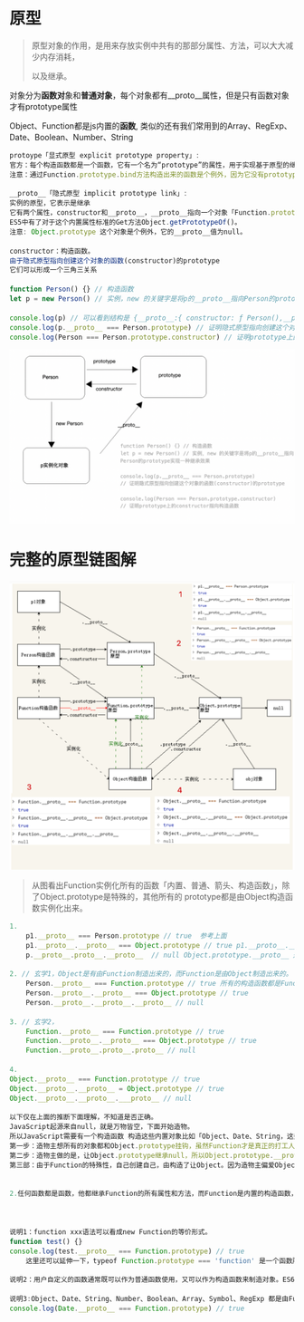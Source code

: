 # 原型

> 原型对象的作用，是用来存放实例中共有的那部分属性、方法，可以大大减少内存消耗，
>
> 以及继承。



对象分为**函数对**象和**普通对象**，每个对象都有__proto__属性，但是只有函数对象才有prototype属性

Object、Function都是js内置的**函数**, 类似的还有我们常用到的Array、RegExp、Date、Boolean、Number、String

```js
protoype「显式原型 explicit prototype property」: 
官方：每个构造函数都是一个函数，它有一个名为“prototype”的属性，用于实现基于原型的继承和共享属性。
注意：通过Function.prototype.bind方法构造出来的函数是个例外，因为它没有prototype属性。

__proto__「隐式原型 implicit prototype link」: 
实例的原型，它表示是继承
它有两个属性，constructor和__proto__，__proto__指向一个对象「Function.prototype指向函数对象」，constructor指向构造函数。
ES5中有了对于这个内置属性标准的Get方法Object.getPrototypeOf()。
注意: Object.prototype 这个对象是个例外，它的__proto__值为null。

constructor：构造函数。 
由于隐式原型指向创建这个对象的函数(constructor)的prototype
它们可以形成一个三角三关系

function Person() {} // 构造函数
let p = new Person() // 实例，new 的关键字是将p的__proto__指向Person的prototype实现一种继承效果

console.log(p) // 可以看到结构是 {__proto__:{ constructor: ƒ Person(),__proto__: Object }}
console.log(p.__proto__ === Person.prototype) // 证明隐式原型指向创建这个对象的函数(constructor)的prototype
console.log(Person === Person.prototype.constructor) // 证明prototype上的constructor指向构造函数
```

![image-20210628103918597](../../static/images/image-20210628103918597.png)

# 完整的原型链图解

<img src="../../static/images/image-20210630163114377.png" alt="image-20210630163114377" style="zoom: 50%;" />



> 从图看出Function实例化所有的函数「内置、普通、箭头、构造函数」，除了Object.prototype是特殊的，其他所有的 prototype都是由Object构造函数实例化出来。



```js
1. 
	p1.__proto__ === Person.prototype // true  参考上面
	p1.__proto__.__proto__ === Object.prototype // true p1.__proto__.__proto__ 是Object构造函数实例化出来的，所以他们也构成三角关系
	p.__proto__.proto__.__proto__  // null Object.prototype.__proto__ 是null
	
2. // 玄学1，Object是有由Function制造出来的，而Function是由Object制造出来的。
	Person.__proto__ === Function.prototype // true 所有的构造函数都是Function创建的，从而得出 Function是一个造物主
	Person.__proto__.__proto__ === Object.prototype // true 
	Person.__proto__.__proto__.__proto__ // null

3. // 玄学2，
	Function.__proto__ === Function.prototype // true
	Function.__proto__.__proto__ === Object.prototype // true
	Function.__proto__.proto__.proto__ // null

4. 
Object.__proto__ === Function.prototype // true
Object.__proto__.__proto__ = Object.prototype // true
Object.__proto__.__proto__.___proto__ // null

以下仅在上面的推断下面理解，不知道是否正确。
JavaScript起源来自null，就是万物皆空，下面开始造物。
所以JavaScript需要有一个构造函数 构造这些内置对象比如「Object、Date、String，这些对象都又叫构造函数」，这时候需要一个Fucntion，Function的作用又是构造函数的构造函数「构造内置对象」，也是构造函数「构造的普通函数、等等函数」，当创建了这些对象出来之后，为了能够管理和节省内存并和null构成关系，所以需要 Object Function null 需要一些特殊的关系 
第一步：造物主想所有的对象都和Object.prototype挂钩，虽然Function才是真正的打工人
第二步：造物主做的是，让Object.prototype继承null，所以Object.prototype.__proto__ 为null
第三部：由于Function的特殊性，自己创建自己，由构造了让Object。因为造物主偏爱Object.prototype，原因是想万物都继承对象，那么它的操作的是 Function.prototype.__proto__ = Object.prototype,这样操作后 Date、String等等的内置方法原型链继承多了Object.prototype，这样原型链让我们看起来就特别凌乱，怎么Function.prototype 是Object构造函数的实例化出来的，这是错觉。


2.任何函数都是函数，他都继承Function的所有属性和方法，而Function是内置的构造函数，也是对象，都是继承Object的所有属性和方法。



说明1：function xxx语法可以看成new Function的等价形式。
function test() {}
console.log(test.__proto__ === Function.prototype) // true
	这里还可以延伸一下，typeof Function.prototype === 'function' 是一个函数所以它是一个构造函数，证明它创建自己

说明2：用户自定义的函数通常既可以作为普通函数使用，又可以作为构造函数来制造对象。ES6新增的class语法定义的函数只能作为构造函数，ES6新增的=>语法定义的箭头函数只能作为普通函数。

说明3:Object、Date、String、Number、Boolean、Array、Symbol、RegExp 都是由Function创建出来的
console.log(Date.__proto__ === Function.prototype) // true  
```

